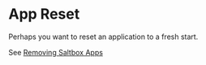 # App Reset

Perhaps you want to reset an application to a fresh start.

See [Removing Saltbox Apps](app-remove.md)
